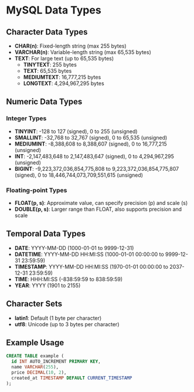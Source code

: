 # MySQL Data Types

## Character Data Types
- **CHAR(n)**: Fixed-length string (max 255 bytes)
- **VARCHAR(n)**: Variable-length string (max 65,535 bytes)
- **TEXT**: For large text (up to 65,535 bytes)
  - **TINYTEXT**: 255 bytes
  - **TEXT**: 65,535 bytes
  - **MEDIUMTEXT**: 16,777,215 bytes
  - **LONGTEXT**: 4,294,967,295 bytes

## Numeric Data Types
### Integer Types
- **TINYINT**: -128 to 127 (signed), 0 to 255 (unsigned)
- **SMALLINT**: -32,768 to 32,767 (signed), 0 to 65,535 (unsigned)
- **MEDIUMINT**: -8,388,608 to 8,388,607 (signed), 0 to 16,777,215 (unsigned)
- **INT**: -2,147,483,648 to 2,147,483,647 (signed), 0 to 4,294,967,295 (unsigned)
- **BIGINT**: -9,223,372,036,854,775,808 to 9,223,372,036,854,775,807 (signed), 0 to 18,446,744,073,709,551,615 (unsigned)

### Floating-point Types
- **FLOAT(p, s)**: Approximate value, can specify precision (p) and scale (s)
- **DOUBLE(p, s)**: Larger range than FLOAT, also supports precision and scale

## Temporal Data Types
- **DATE**: YYYY-MM-DD (1000-01-01 to 9999-12-31)
- **DATETIME**: YYYY-MM-DD HH:MI:SS (1000-01-01 00:00:00 to 9999-12-31 23:59:59)
- **TIMESTAMP**: YYYY-MM-DD HH:MI:SS (1970-01-01 00:00:00 to 2037-12-31 23:59:59)
- **TIME**: HHH:MI:SS (-838:59:59 to 838:59:59)
- **YEAR**: YYYY (1901 to 2155)

## Character Sets
- **latin1**: Default (1 byte per character)
- **utf8**: Unicode (up to 3 bytes per character)

## Example Usage
```sql
CREATE TABLE example (
  id INT AUTO_INCREMENT PRIMARY KEY,
  name VARCHAR(255),
  price DECIMAL(10, 2),
  created_at TIMESTAMP DEFAULT CURRENT_TIMESTAMP
);